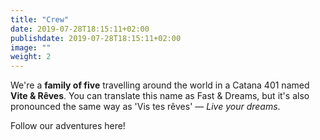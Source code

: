 ```yaml
---
title: "Crew"
date: 2019-07-28T18:15:11+02:00
publishdate: 2019-07-28T18:15:11+02:00
image: ""
weight: 2
---
```


We're a **family of five** travelling around the world in a Catana 401 named **Vite & Rêves**.
You can translate this name as Fast & Dreams, but it's also pronounced the same way as 'Vis tes rêves' &mdash; _Live your dreams_.

Follow our adventures here!
